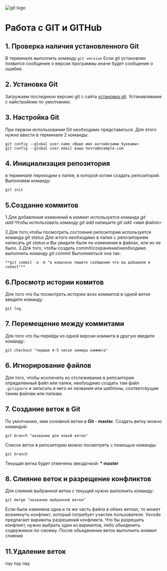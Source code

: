 ![git logo](Git-Logo-1788C.png)
# Работа с  GIT и GITHub
## 1. Проверка наличия установленного Git
В терминале выполнить команду `git version` Если git установлен появится сообщение о версии программы иначе будет сообщение о ошибке.
## 2. Установка Git
Загружаем последнюю версию git c сайта [установка git](https://git-scm.com/downloads).
Устанавливаем с найстройкми по умолчанию.
## 3. Настройка Git 
При первом использовании Git необходимо представиться.
Для этого нужно ввести в терминале 2 команды:
```
git config --global user.name «Ваше имя английскими буквами»
git config --global user.email ваша почта@example.com
```
## 4. Инициализация репозитория
в терминале переходим к папке, в которой хотим создать репозиторий. Выполняем команду: 
```
git init
```
## 5.Создание коммитов
1.Для добавления изменений в коммит используется команда *git add*.Чтобы использовать команду *git add* напишите *git add <имя файла>*

2.Для того,чтобы посмотреть состояние репозитория используется команда *git status* Для жтого необходимо в папке с репозиторием написать *git status* и Вы увидите были ли изменения в файлах, или их не было.
3.Для того, чтобы создать commit(сохранение)необходимо выполнить команду *git commit*
Выполняеться она так: 
```
**git commit -a -m "в ковычках пишите сообщение что вы добавили в coomit"**
```
## 6.Просмотр истории комитов 
Для того что бы посмотреть историю всех коммитов в одной ветке введите команду:
```
git log
```
## 7. Перемещение между коммитами
Для того что бы перейди из одной версии коммита в другую введите команду:
```
git checkout "первые 4-5 чисел номера коммита"
```
## 6. Игнорирование файлов
Для того, чтобы исключить из отслеживания в репозитории определенный файл или папки, необходимо создать там файл `.gitignore`
и записать в него их названия или шаблоны, соответсвущие таким файлам или папкам.

## 7. Создание веток в Git
По умолчанию, имя основной ветки в **Git - master.**
Создать ветку можно командой:

```
git branch "название для новой ветки"
```
Список веток в репозитории можно посмотреть с помощью команды:
```
git branch
```
Текущая ветка будет отмечена звездочкой: __* master__

## 8. Слияние веток и разрещение конфликтов
Для слияния выбранной ветки с текущей нужно выполнить команду:
 ```
git merge "название выбранной ветки"
```
Если была изменена одна и та же часть файла в обеих ветках, то может возникнуть конфликт, который потребует участие пользователя. Vscode предлагает варианты разрешений конфликта.
Что бы разрешить конфликт, нужно выбрать один из вариантов, либо обьеденить содержимое по-своему.
После обьеденение веток выполнить коммит слияния 

## 11.Удаление веток
пау пау пау